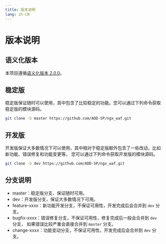 ```yaml
---
title: 版本说明
lang: zh-CN
---
```


# 版本说明

## 语义化版本

本项目遵循[语义化版本 2.0.0](https://semver.org/lang/zh-CN/)。

## 稳定版

稳定版保证随时可以使用，其中包含了比较稳定的功能。您可以通过下列命令获取稳定版的模块源码。

```sh
git clone -b master https://github.com/ADD-SP/ngx_waf.git
```

## 开发版

开发版保证大多数情况下可以使用，其中相对于稳定版额外包含了一些改动，比如新功能、错误修复和功能变更等。
您可以通过下列命令获取开发版的模块源码。

```sh
git clone -b dev https://github.com/ADD-SP/ngx_waf.git
```

## 分支说明

* master：稳定版分支，保证随时可用。
* dev：开发版分支，保证大多数情况下可用。
* feature-xxxx：新功能开发分支，不保证可用性，开发完成后会合并到 `dev` 分支。
* bugfix-xxxx：错误修复分支，不保证可用性，修复完成后一般会合并到 `dev` 分支，
如果错误比较严重会直接合并到 `master` 分支。
* change-xxxx：功能变动分支，不保证可用性，开发完成后会合并到 `dev` 分支。